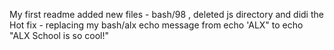 My first readme
added new files - bash/98 , deleted js directory and didi the Hot fix - replacing my bash/alx echo message from echo 'ALX"  to echo "ALX School is so cool!" 
